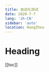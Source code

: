 ```yaml
---
title: 自动化测试
date: 2020-7-7
lang: 'zh-CN'
sidebar: 'auto'
location: HangZhou
---
```


# Heading
[[toc]]
